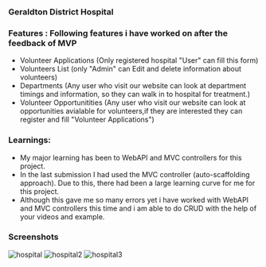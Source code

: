 ### Geraldton District Hospital

### Features : Following features i have worked on after the feedback of MVP
- Volunteer Applications (Only registered hospital "User" can fill this form)
- Volunteers List (only "Admin" can Edit and delete information about volunteers)
- Departments (Any user who visit our website can look at department timings and information, so they can walk in to hospital for treatment.)
- Volunteer Opportunitities  (Any user who visit our website can look at opportunities avialable for volunteers,if they are interested they can register and fill "Volunteer Applications")

### Learnings: 
- My major learning has been to WebAPI and MVC controllers for this project. 
- In the last submission I had used the MVC controller (auto-scaffolding approach). Due to this, there had been a large learning curve for me for this project.
- Although this gave me so many errors yet i have worked with WebAPI and MVC controllers this time and i am able to do CRUD with the help of your videos and example.

### Screenshots
![hospital](https://user-images.githubusercontent.com/71602162/119547892-4935f280-bdb3-11eb-8e27-15ee768b3f3e.png)
![hospital2](https://user-images.githubusercontent.com/71602162/119547905-4c30e300-bdb3-11eb-9e99-78ce64ffbef9.png)
![hospital3](https://user-images.githubusercontent.com/71602162/119547909-4cc97980-bdb3-11eb-9caf-5702f5be3b18.png)
